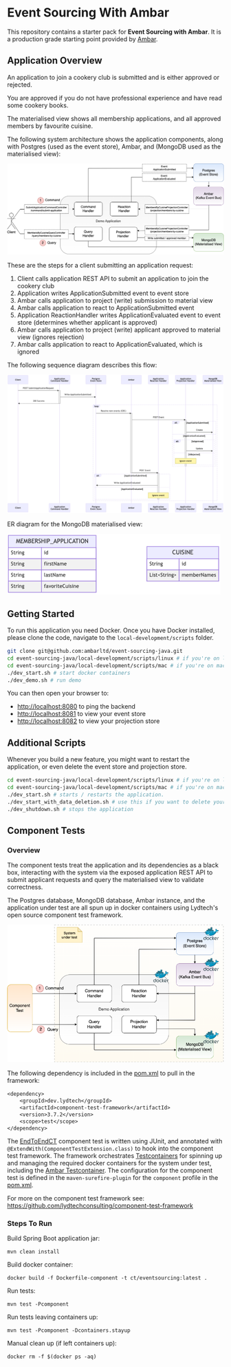# Event Sourcing With Ambar

This repository contains a starter pack for **Event Sourcing with Ambar**.  It is a production grade starting point provided by [Ambar](https://ambar.cloud/).

## Application Overview

An application to join a cookery club is submitted and is either approved or rejected.

You are approved if you do not have professional experience and have read some cookery books.

The materialised view shows all membership applications, and all approved members by favourite cuisine.

The following system architecture shows the application components, along with Postgres (used as the event store), Ambar, and (MongoDB used as the materialised view):

![Event Sourcing with Ambar](resources/event-sourcing-ambar.png)

These are the steps for a client submitting an application request:

1. Client calls application REST API to submit an application to join the cookery club
2. Application writes ApplicationSubmitted event to event store
3. Ambar calls application to project (write) submission to material view
4. Ambar calls application to react to ApplicationSubmitted event
5. Application ReactionHandler writes ApplicationEvaluated event to event store (determines whether applicant is approved)
6. Ambar calls application to project (write) applicant approved to material view (ignores rejection)
7. Ambar calls application to react to ApplicationEvaluated, which is ignored

The following sequence diagram describes this flow:

![Sequence Diagram](resources/ambar-flow-seq.png)

ER diagram for the MongoDB materialised view:

![ERD](resources/ambar-erd.png)

## Getting Started

To run this application you need Docker. Once you have Docker installed, please clone the code, navigate to the `local-development/scripts` folder.

```bash
git clone git@github.com:ambarltd/event-sourcing-java.git
cd event-sourcing-java/local-development/scripts/linux # if you're on linux
cd event-sourcing-java/local-development/scripts/mac # if you're on mac
./dev_start.sh # start docker containers
./dev_demo.sh # run demo
```

You can then open your browser to:
- [http://localhost:8080](http://localhost:8080) to ping the backend
- [http://localhost:8081](http://localhost:8081) to view your event store
- [http://localhost:8082](http://localhost:8082) to view your projection store

## Additional Scripts

Whenever you build a new feature, you might want to restart the application, or even delete the event store and projection store.

```bash
cd event-sourcing-java/local-development/scripts/linux # if you're on linux
cd event-sourcing-java/local-development/scripts/mac # if you're on mac
./dev_start.sh # starts / restarts the application.
./dev_start_with_data_deletion.sh # use this if you want to delete your existing event store, and projection db, and restart fresh.
./dev_shutdown.sh # stops the application
```

## Component Tests

### Overview

The component tests treat the application and its dependencies as a black box, interacting with the system via the exposed application REST API to submit applicant requests and query the materialised view to validate correctness.

The Postgres database, MongoDB database, Ambar instance, and the application under test are all spun up in docker containers using Lydtech's open source component test framework.

![Component Testing with Ambar](resources/ambar-component-test.png)

The following dependency is included in the [pom.xml](pom.xml) to pull in the framework:
```
<dependency>
    <groupId>dev.lydtech</groupId>
    <artifactId>component-test-framework</artifactId>
    <version>3.7.2</version>
    <scope>test</scope>
</dependency>
```

The [EndToEndCT](src/test/java/eventsourcing/component/EndToEndCT.java) component test is written using JUnit, and annotated with `@ExtendWith(ComponentTestExtension.class)` to hook into the component test framework.  The framework orchestrates [Testcontainers](https://testcontainers.com) for spinning up and managing the required docker containers for the system under test, including the [Ambar Testcontainer](https://github.com/lydtechconsulting/component-test-framework/blob/v3.7.2/src/main/java/dev/lydtech/component/framework/management/TestcontainersManager.java#L733).  The configuration for the component test is defined in the `maven-surefire-plugin` for the `component` profile in the [pom.xml](pom.xml). 

For more on the component test framework see: https://github.com/lydtechconsulting/component-test-framework

### Steps To Run

Build Spring Boot application jar:
```
mvn clean install
```

Build docker container:
```
docker build -f Dockerfile-component -t ct/eventsourcing:latest .
```

Run tests:
```
mvn test -Pcomponent
```

Run tests leaving containers up:
```
mvn test -Pcomponent -Dcontainers.stayup
```

Manual clean up (if left containers up):
```
docker rm -f $(docker ps -aq)
```
